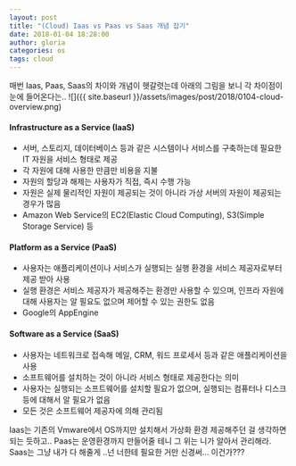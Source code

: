 ```yaml
---
layout: post
title: "(Cloud) Iaas vs Paas vs Saas 개념 잡기"
date: 2018-01-04 18:28:00
author: gloria
categories: os
tags: cloud
---
```


매번 Iaas, Paas, Saas의 차이와 개념이 헷갈렷는데 아래의 그림을 보니 각 차이점이 눈에 들어온다는..
![]({{ site.baseurl }}/assets/images/post/2018/0104-cloud-overview.png)


#### Infrastructure as a Service (IaaS)
- 서버, 스토리지, 데이터베이스 등과 같은 시스템이나 서비스를 구축하는데 필요한 IT 자원을 서비스 형태로 제공
- 각 자원에 대해 사용한 만큼만 비용을 지불
- 자원의 할당과 해제는 사용자가 직접, 즉시 수행 가능
- 자원은 실제 물리적인 자원이 제공되는 것이 아니라 가상 서버의 자원이 제공되는 경우가 많음
- Amazon Web Service의 EC2(Elastic Cloud Computing), S3(Simple Storage Service) 등

#### Platform as a Service (PaaS)
- 사용자는 애플리케이션이나 서비스가 실행되는 실행 환경을 서비스 제공자로부터 제공 받아 사용
- 실행 환경은 서비스 제공자가 제공해주는 환경만 사용할 수 있으며, 인프라 자원에 대해 사용자는 알 필요도 없으며 제어할 수 있는 권한도 없음
- Google의 AppEngine

#### Software as a Service (SaaS)
- 사용자는 네트워크로 접속해 메일, CRM, 워드 프로세서 등과 같은 애플리케이션을 사용
- 소프트웨어를 설치하는 것이 아니라 서비스 형태로 제공한다는 의미
- 사용자는 실행되는 소프트웨어를 설치할 필요가 없으며, 실행되는 컴퓨터나 디스크 등에 대해서 알 필요가 없음
- 모든 것은 소프트웨어 제공자에 의해 관리됨


Iaas는 기존의 Vmware에서 OS까지만 설치해서 가상화 환경 제공해주던 걸 생각하면 되는 듯하고..
Paas는 운영환경까지 만들어줄 테니 그 위는 니가 알아서 관리해라.
Saas는 그냥 내가 다 해줄게 ..넌 너한테 필요한 거만 신경써...
이건가???
